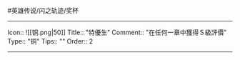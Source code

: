 #英雄传说/闪之轨迹/奖杯 

---

Icon:: ![[铜.png|50]]
Title:: "特優生"
Comment:: "在任何一章中獲得Ｓ級評價"
Type:: "铜"
Tips:: ""
Order:: 2

---